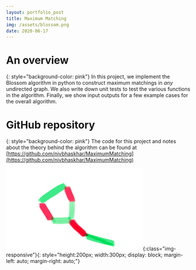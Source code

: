 ```yaml
---
layout: portfolio_post
title: Maximum Matching
img: /assets/blossom.png
date: 2020-06-17
---
```


# An overview
{: style="background-color: pink"}
In this project, we implement the Blossom algorithm in python to construct maximum matchings in _any_ undirected graph. We also write down unit tests to test the various functions in the algorithm. Finally, we show input outputs for a few example cases for the overall algorithm.


# GitHub repository
{: style="background-color: pink"}
The code for this project and notes about the theory behind the algorithm can be found at [https://github.com/nivbhaskhar/MaximumMatching](https://github.com/nivbhaskhar/MaximumMatching)


![A blossom](/assets/blossom.png){:class="img-responsive"}{: style="height:200px; width:300px; display: block; margin-left: auto; margin-right: auto;"} 
